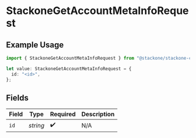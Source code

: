 # StackoneGetAccountMetaInfoRequest

## Example Usage

```typescript
import { StackoneGetAccountMetaInfoRequest } from "@stackone/stackone-client-ts/sdk/models/operations";

let value: StackoneGetAccountMetaInfoRequest = {
  id: "<id>",
};
```

## Fields

| Field              | Type               | Required           | Description        |
| ------------------ | ------------------ | ------------------ | ------------------ |
| `id`               | *string*           | :heavy_check_mark: | N/A                |